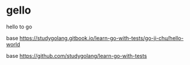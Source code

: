 # gello
hello to go

base https://studygolang.gitbook.io/learn-go-with-tests/go-ji-chu/hello-world

base https://github.com/studygolang/learn-go-with-tests

